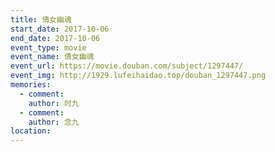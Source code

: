 ```yaml
---
title: 倩女幽魂
start_date: 2017-10-06
end_date: 2017-10-06
event_type: movie
event_name: 倩女幽魂
event_url: https://movie.douban.com/subject/1297447/
event_img: http://1929.lufeihaidao.top/douban_1297447.png
memories:
  - comment: 
    author: 时九
  - comment: 
    author: 念九
location: 
---
```

